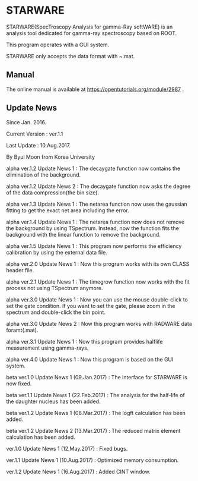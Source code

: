 # STARWARE

STARWARE(SpecTroscopy Analysis for gamma-Ray softWARE) is an analysis tool dedicated for gamma-ray spectroscopy based on ROOT.

This program operates with a GUI system.

STARWARE only accepts the data format with ~.mat.

## Manual
The online manual is available at https://opentutorials.org/module/2987 .

## Update News
Since Jan. 2016.

Current Version : ver.1.1

Last Update : 10.Aug.2017.

By Byul Moon from Korea University

alpha ver.1.2 Update News 1 : The decaygate function now contains the elimination of the background.

alpha ver.1.2 Update News 2 : The decaygate function now asks the degree of the data compression(the bin size).

alpha ver.1.3 Update News 1 : The netarea function now uses the gaussian fitting to get the exact net area including the error.

alpha ver.1.4 Update News 1 : The netarea function now does not remove the background by using TSpectrum. Instead, now the function fits the background with the linear function to remove the background.

alpha ver.1.5 Update News 1 : This program now performs the efficiency calibration by using the external data file.

alpha ver.2.0 Update News 1 : Now this program works with its own CLASS header file.

alpha ver.2.1 Update News 1 : The timegrow function now works with the fit process not using TSpectrum anymore.

alpha ver.3.0 Update News 1 : Now you can use the mouse double-click to set the gate condition. If you want to set the gate, please zoom in the spectrum and double-click the bin point.

alpha ver.3.0 Update News 2 : Now this program works with RADWARE data foramt(.mat).

alpha ver.3.1 Update News 1 : Now this program provides halflife measurement using gamma-rays.

alpha ver.4.0 Update News 1 : Now this program is based on the GUI system.

beta ver.1.0 Update News 1 (09.Jan.2017) : The interface for STARWARE is now fixed.

beta ver.1.1 Update News 1 (22.Feb.2017) : The analysis for the half-life of the daughter nucleus has been added.

beta ver.1.2 Update News 1 (08.Mar.2017) : The logft calculation has been added.

beta ver.1.2 Update News 2 (13.Mar.2017) : The reduced matrix element calculation has been added.

ver.1.0 Update News 1 (12.May.2017) : Fixed bugs.

ver.1.1 Update News 1 (10.Aug.2017) : Optimized memory consumption.

ver.1.2 Update News 1 (16.Aug.2017) : Added CINT window.
